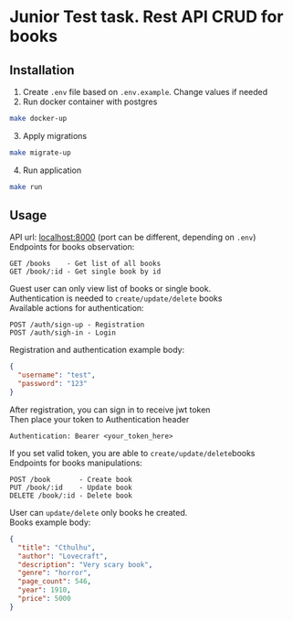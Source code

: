 # Junior Test task. Rest API CRUD for books

## Installation

1. Create `.env` file based on `.env.example`. Change values if needed
2. Run docker container with postgres

```bash
make docker-up
```

3. Apply migrations

```bash
make migrate-up
```

4. Run application

```bash
make run
```

## Usage

API url: [localhost:8000](http://localhost:8000) (port can be different, depending on `.env`)\
Endpoints for books observation:

```
GET /books    - Get list of all books
GET /book/:id - Get single book by id
```

Guest user can only view list of books or single book.\
Authentication is needed to `create/update/delete` books\
Available actions for authentication:

```
POST /auth/sign-up - Registration
POST /auth/sigh-in - Login
```

Registration and authentication example body:

```json
{
  "username": "test",
  "password": "123"
}
```

After registration, you can sign in to receive jwt token\
Then place your token to Authentication header

```
Authentication: Bearer <your_token_here>
```

If you set valid token, you are able to `create/update/delete`books\
Endpoints for books manipulations:

```
POST /book       - Create book
PUT /book/:id    - Update book
DELETE /book/:id - Delete book
```

User can `update/delete` only books he created.\
Books example body:

```json
{
  "title": "Cthulhu",
  "author": "Lovecraft",
  "description": "Very scary book",
  "genre": "horror",
  "page_count": 546,
  "year": 1910,
  "price": 5000
}
```

